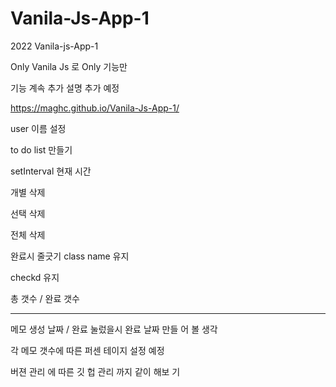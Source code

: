 # Vanila-Js-App-1

2022 Vanila-js-App-1

Only Vanila Js 로 Only 기능만

기능 계속 추가 설명 추가 예정

https://maghc.github.io/Vanila-Js-App-1/

user 이름 설정

to do list 만들기

setInterval 현재 시간

개별 삭제

선택 삭제

전체 삭제

완료시 줄긋기 class name 유지 

checkd 유지 

총 갯수 / 완료 갯수 

---------------------------------------------------------------------------
메모 생성 날짜 / 완료 눌렀을시 완료 날짜 만들 어 볼 생각 

각 메모 갯수에 따른 퍼센 테이지 설정 예정 

버젼 관리 에 따른 깃 헙 관리 까지 같이 해보 기 


